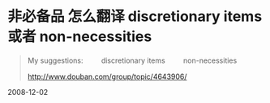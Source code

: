 # 非必备品 怎么翻译 discretionary items 或者 non-necessities

> My suggestions:
> 　　
> discretionary items
> 　　
> non-necessities 
> 
> http://www.douban.com/group/topic/4643906/

2008-12-02